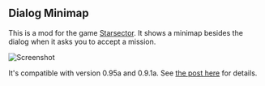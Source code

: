 ## Dialog Minimap

This is a mod for the game [Starsector](https://fractalsoftworks.com/).
It shows a minimap besides the dialog when it asks you to accept a mission.

![Screenshot](https://i.imgur.com/0KAeEwN.png)

It's compatible with version 0.95a and 0.9.1a. See [the post here](https://fractalsoftworks.com/forum/index.php?topic=23199.0) for details.
